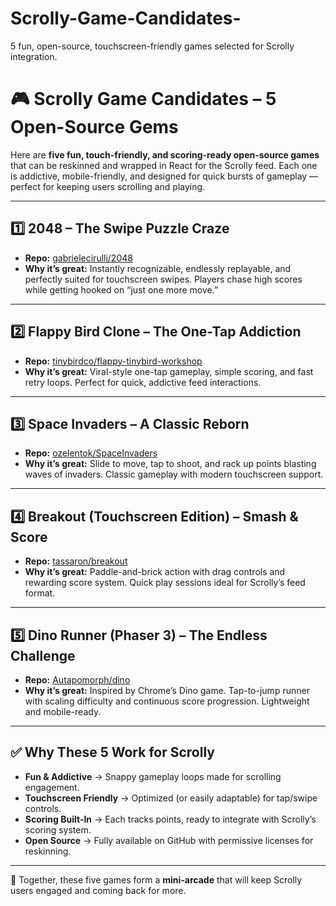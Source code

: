 # Scrolly-Game-Candidates-
5 fun, open-source, touchscreen-friendly games selected for Scrolly integration.
# 🎮 Scrolly Game Candidates – 5 Open-Source Gems  

Here are **five fun, touch-friendly, and scoring-ready open-source games** that can be reskinned and wrapped in React for the Scrolly feed. Each one is addictive, mobile-friendly, and designed for quick bursts of gameplay — perfect for keeping users scrolling and playing.  

---

## 1️⃣ 2048 – The Swipe Puzzle Craze  
- **Repo:** [gabrielecirulli/2048](https://github.com/gabrielecirulli/2048)  
- **Why it’s great:** Instantly recognizable, endlessly replayable, and perfectly suited for touchscreen swipes. Players chase high scores while getting hooked on “just one more move.”  

---

## 2️⃣ Flappy Bird Clone – The One-Tap Addiction  
- **Repo:** [tinybirdco/flappy-tinybird-workshop](https://github.com/tinybirdco/flappy-tinybird-workshop)  
- **Why it’s great:** Viral-style one-tap gameplay, simple scoring, and fast retry loops. Perfect for quick, addictive feed interactions.  

---

## 3️⃣ Space Invaders – A Classic Reborn  
- **Repo:** [ozelentok/SpaceInvaders](https://github.com/ozelentok/SpaceInvaders)  
- **Why it’s great:** Slide to move, tap to shoot, and rack up points blasting waves of invaders. Classic gameplay with modern touchscreen support.  

---

## 4️⃣ Breakout (Touchscreen Edition) – Smash & Score  
- **Repo:** [tassaron/breakout](https://github.com/tassaron/breakout)  
- **Why it’s great:** Paddle-and-brick action with drag controls and rewarding score system. Quick play sessions ideal for Scrolly’s feed format.  

---

## 5️⃣ Dino Runner (Phaser 3) – The Endless Challenge  
- **Repo:** [Autapomorph/dino](https://github.com/Autapomorph/dino)  
- **Why it’s great:** Inspired by Chrome’s Dino game. Tap-to-jump runner with scaling difficulty and continuous score progression. Lightweight and mobile-ready.  

---

## ✅ Why These 5 Work for Scrolly
- **Fun & Addictive** → Snappy gameplay loops made for scrolling engagement.  
- **Touchscreen Friendly** → Optimized (or easily adaptable) for tap/swipe controls.  
- **Scoring Built-In** → Each tracks points, ready to integrate with Scrolly’s scoring system.  
- **Open Source** → Fully available on GitHub with permissive licenses for reskinning.  

---

🚀 Together, these five games form a **mini-arcade** that will keep Scrolly users engaged and coming back for more.

